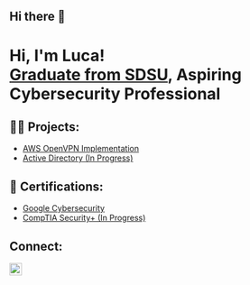 ## Hi there 👋
<h1>Hi, I'm Luca! <br/><a href="https://linkedin.com/in/luca-pasto">Graduate from SDSU</a>, Aspiring Cybersecurity Professional</a>

<h2>👨‍💻 Projects:</h2>

- [AWS OpenVPN Implementation](https://github.com/luca-pasto/AWS-OpenVPN)
- [Active Directory (In Progress)](https://github.com/luca-pasto/)

<h2>📄 Certifications:</h2>

- [Google Cybersecurity](https://www.coursera.org/account/accomplishments/professional-cert/certificate/OG4H9S1SXNI4)
- [CompTIA Security+ (In Progress)](https://github.com/luca-pasto/)

<h2> Connect: </h2>

[<img align="left" alt="JoshMadakor | LinkedIn" width="22px" src="https://cdn.jsdelivr.net/npm/simple-icons@v3/icons/linkedin.svg" />][linkedin]

[linkedin]: https://linkedin.com/in/luca-pasto

<!--
**luca-pasto/luca-pasto** is a ✨ _special_ ✨ repository because its `README.md` (this file) appears on your GitHub profile.

Here are some ideas to get you started:

- 🔭 I’m currently working on ...
- 🌱 I’m currently learning ...
- 👯 I’m looking to collaborate on ...
- 🤔 I’m looking for help with ...
- 💬 Ask me about ...
- 📫 How to reach me: ...
- 😄 Pronouns: ...
- ⚡ Fun fact: ...
-->
